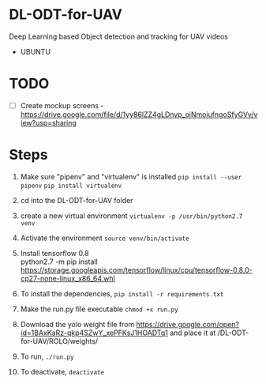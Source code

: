 # DL-ODT-for-UAV
Deep Learning based Object detection and tracking for UAV videos
- UBUNTU

# TODO
- [ ] Create mockup screens - https://drive.google.com/file/d/1yy86lZZ4gLDnyp_oiNmoiufngoSfyGVv/view?usp=sharing



# Steps
1. Make sure "pipenv" and "virtualenv" is installed
    `pip install --user pipenv`
    `pip install virtualenv`
    
2. cd into the DL-ODT-for-UAV folder

3. create a new virtual environment 
    `virtualenv -p /usr/bin/python2.7 venv`
4. Activate the environment
    `source venv/bin/activate`
    
5. Install tensorflow 0.8  
python2.7 -m pip install https://storage.googleapis.com/tensorflow/linux/cpu/tensorflow-0.8.0-cp27-none-linux_x86_64.whl

6. To install the dependencies,
    `pip install -r requirements.txt`

7. Make the run.py file executable
    `chmod +x run.py`
8. Download the yolo weight file from https://drive.google.com/open?id=1BAxKaRz-qkp4SZwY_xePFKsJ1HOADTq1 and place it at /DL-ODT-for-UAV/ROLO/weights/
   
8. To run,
    `./run.py`
9. To deactivate,
    `deactivate`
 

